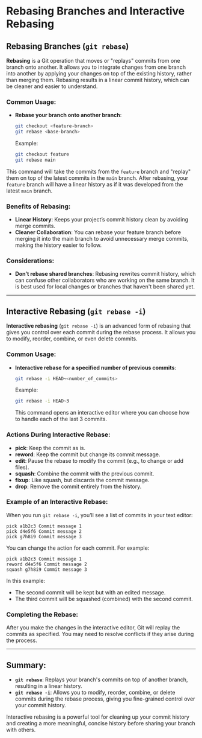 
# Rebasing Branches and Interactive Rebasing

## Rebasing Branches (`git rebase`)

**Rebasing** is a Git operation that moves or "replays" commits from one branch onto another. It allows you to integrate changes from one branch into another by applying your changes on top of the existing history, rather than merging them. Rebasing results in a linear commit history, which can be cleaner and easier to understand.

### Common Usage:
- **Rebase your branch onto another branch**:
  ```bash
  git checkout <feature-branch>
  git rebase <base-branch>
  ```
  Example:
  ```bash
  git checkout feature
  git rebase main
  ```

This command will take the commits from the `feature` branch and "replay" them on top of the latest commits in the `main` branch. After rebasing, your `feature` branch will have a linear history as if it was developed from the latest `main` branch.

### Benefits of Rebasing:
- **Linear History**: Keeps your project’s commit history clean by avoiding merge commits.
- **Cleaner Collaboration**: You can rebase your feature branch before merging it into the main branch to avoid unnecessary merge commits, making the history easier to follow.

### Considerations:
- **Don’t rebase shared branches**: Rebasing rewrites commit history, which can confuse other collaborators who are working on the same branch. It is best used for local changes or branches that haven't been shared yet.

---

## Interactive Rebasing (`git rebase -i`)

**Interactive rebasing** (`git rebase -i`) is an advanced form of rebasing that gives you control over each commit during the rebase process. It allows you to modify, reorder, combine, or even delete commits.

### Common Usage:
- **Interactive rebase for a specified number of previous commits**:
  ```bash
  git rebase -i HEAD~<number_of_commits>
  ```
  Example:
  ```bash
  git rebase -i HEAD~3
  ```
  This command opens an interactive editor where you can choose how to handle each of the last 3 commits.

### Actions During Interactive Rebase:
- **pick**: Keep the commit as is.
- **reword**: Keep the commit but change its commit message.
- **edit**: Pause the rebase to modify the commit (e.g., to change or add files).
- **squash**: Combine the commit with the previous commit.
- **fixup**: Like squash, but discards the commit message.
- **drop**: Remove the commit entirely from the history.

### Example of an Interactive Rebase:
When you run `git rebase -i`, you’ll see a list of commits in your text editor:
```plaintext
pick a1b2c3 Commit message 1
pick d4e5f6 Commit message 2
pick g7h8i9 Commit message 3
```

You can change the action for each commit. For example:
```plaintext
pick a1b2c3 Commit message 1
reword d4e5f6 Commit message 2
squash g7h8i9 Commit message 3
```

In this example:
- The second commit will be kept but with an edited message.
- The third commit will be squashed (combined) with the second commit.

### Completing the Rebase:
After you make the changes in the interactive editor, Git will replay the commits as specified. You may need to resolve conflicts if they arise during the process.

---

## Summary:
- **`git rebase`**: Replays your branch's commits on top of another branch, resulting in a linear history.
- **`git rebase -i`**: Allows you to modify, reorder, combine, or delete commits during the rebase process, giving you fine-grained control over your commit history.

Interactive rebasing is a powerful tool for cleaning up your commit history and creating a more meaningful, concise history before sharing your branch with others.
